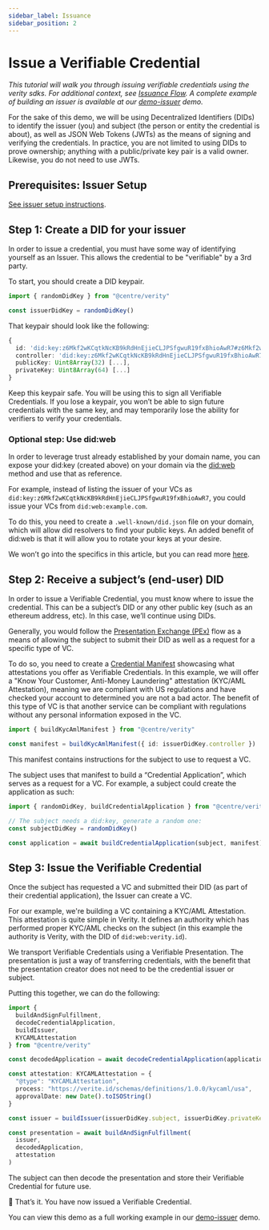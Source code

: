 ```yaml
---
sidebar_label: Issuance
sidebar_position: 2
---
```


# Issue a Verifiable Credential

_This tutorial will walk you through issuing verifiable credentials using the verity sdks. For additional context, see [Issuance Flow](/patterns/issuance-flow.md). A complete example of building an issuer is available at our [demo-issuer](https://github.com/centrehq/demo-site/packages/demo-issuer) demo._

For the sake of this demo, we will be using Decentralized Identifiers (DIDs) to identify the issuer (you) and subject (the person or entity the credential is about), as well as JSON Web Tokens (JWTs) as the means of signing and verifying the credentials. In practice, you are not limited to using DIDs to prove ownership; anything with a public/private key pair is a valid owner. Likewise, you do not need to use JWTs.

## Prerequisites: Issuer Setup

[See issuer setup instructions](/docs/tutorials/issuer-setup).

## Step 1: Create a DID for your issuer

In order to issue a credential, you must have some way of identifying yourself as an Issuer. This allows the credential to be "verifiable" by a 3rd party.

To start, you should create a DID keypair.

```ts
import { randomDidKey } from "@centre/verity"

const issuerDidKey = randomDidKey()
```

That keypair should look like the following:

```ts
{
  id: 'did:key:z6Mkf2wKCqtkNcKB9kRdHnEjieCLJPSfgwuR19fxBhioAwR7#z6Mkf2wKCqtkNcKB9kRdHnEjieCLJPSfgwuR19fxBhioAwR7',
  controller: 'did:key:z6Mkf2wKCqtkNcKB9kRdHnEjieCLJPSfgwuR19fxBhioAwR7',
  publicKey: Uint8Array(32) [...],
  privateKey: Uint8Array(64) [...]
}
```

Keep this keypair safe. You will be using this to sign all Verifiable Credentials. If you lose a keypair, you won’t be able to sign future credentials with the same key, and may temporarily lose the ability for verifiers to verify your credentials.

### Optional step: Use did:web

In order to leverage trust already established by your domain name, you can expose your did:key (created above) on your domain via the [did:web](https://w3c-ccg.github.io/did-method-web/) method and use that as reference.

For example, instead of listing the issuer of your VCs as `did:key:z6Mkf2wKCqtkNcKB9kRdHnEjieCLJPSfgwuR19fxBhioAwR7`, you could issue your VCs from `did:web:example.com`.

To do this, you need to create a `.well-known/did.json` file on your domain, which will allow did resolvers to find your public keys. An added benefit of did:web is that it will allow you to rotate your keys at your desire.

We won’t go into the specifics in this article, but you can read more [here](https://w3c-ccg.github.io/did-method-web/).

## Step 2: Receive a subject’s (end-user) DID

In order to issue a Verifiable Credential, you must know where to issue the credential. This can be a subject’s DID or any other public key (such as an ethereum address, etc). In this case, we’ll continue using DIDs.

Generally, you would follow the [Presentation Exchange (PEx)](https://identity.foundation/presentation-exchange/) flow as a means of allowing the subject to submit their DID as well as a request for a specific type of VC.

To do so, you need to create a [Credential Manifest](https://identity.foundation/credential-manifest/) showcasing what attestations you offer as Verifiable Credentials. In this example, we will offer a "Know Your Customer, Anti-Money Laundering" attestation (KYC/AML Attestation), meaning we are compliant with US regulations and have checked your account to determined you are not a bad actor. The benefit of this type of VC is that another service can be compliant with regulations without any personal information exposed in the VC.

```ts
import { buildKycAmlManifest } from "@centre/verity"

const manifest = buildKycAmlManifest({ id: issuerDidKey.controller })
```

This manifest contains instructions for the subject to use to request a VC.

The subject uses that manifest to build a “Credential Application”, which serves as a request for a VC. For example, a subject could create the application as such:

```ts
import { randomDidKey, buildCredentialApplication } from "@centre/verity"

// The subject needs a did:key, generate a random one:
const subjectDidKey = randomDidKey()

const application = await buildCredentialApplication(subject, manifest)
```

## Step 3: Issue the Verifiable Credential

Once the subject has requested a VC and submitted their DID (as part of their credential application), the Issuer can create a VC.

For our example, we're building a VC containing a KYC/AML Attestation. This attestation is quite simple in Verity. It defines an authority which has performed proper KYC/AML checks on the subject (in this example the authority is Verity, with the DID of `did:web:verity.id`).

We transport Verifiable Credentials using a Verifiable Presentation. The presentation is just a way of transferring credentials, with the benefit that the presentation creator does not need to be the credential issuer or subject.

Putting this together, we can do the following:

```ts
import {
  buildAndSignFulfillment,
  decodeCredentialApplication,
  buildIssuer,
  KYCAMLAttestation
} from "@centre/verity"

const decodedApplication = await decodeCredentialApplication(application)

const attestation: KYCAMLAttestation = {
  "@type": "KYCAMLAttestation",
  process: "https://verite.id/schemas/definitions/1.0.0/kycaml/usa",
  approvalDate: new Date().toISOString()
}

const issuer = buildIssuer(issuerDidKey.subject, issuerDidKey.privateKey)

const presentation = await buildAndSignFulfillment(
  issuer,
  decodedApplication,
  attestation
)
```

The subject can then decode the presentation and store their Verifiable Credential for future use.

🎉 That’s it. You have now issued a Verifiable Credential.

You can view this demo as a full working example in our [demo-issuer](https://github.com/centrehq/demo-site/tree/main/packages/demo-issuer) demo.
